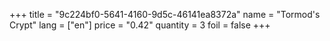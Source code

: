 +++
title = "9c224bf0-5641-4160-9d5c-46141ea8372a"
name = "Tormod's Crypt"
lang = ["en"]
price = "0.42"
quantity = 3
foil = false
+++
